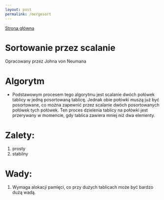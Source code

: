 ```yaml
---
layout: post
permalink: /mergesort
---
```


[Strona główna](index)

# Sortowanie przez scalanie
Opracowany przez Johna von Neumana

# Algorytm
* Podstawowym procesem tego algorytmu jest scalanie dwóch połówek tablicy w jedną posortowaną tablicę. Jednak obie połówki muszą już być posortowane, co można zapewnić przez scalanie dwóch posortowanych połówek tych połówek. Ten proces dzielenia tablicy na połówki jest przerywany w momencie, gdy tablica zawiera mniej niż dwa elementy.

# Zalety:
1. prosty
2. stabilny


# Wady:
1. Wymaga alokacji pamięci, co przy dużych tablicach może być bardzo dużą wadą.